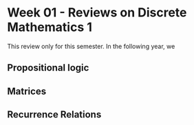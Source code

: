 # Week 01 - Reviews on Discrete Mathematics 1


This review only for this semester. In the following year, we  
## Propositional logic

## Matrices

## Recurrence Relations